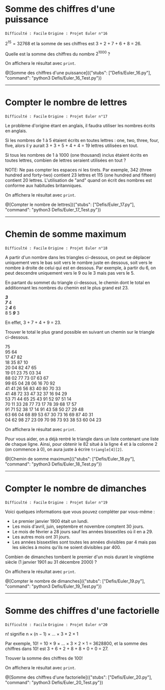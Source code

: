 # Somme des chiffres d'une puissance
`Difficulté : Facile`
`Origine : Projet Euler n°16`

$`2^{15} = 32768`$ et la somme de ses chiffres est 3 + 2 + 7 + 6 + 8 = 26.

Quelle est la somme des chiffres du nombre $`2^{1000}`$ ?

On affichera le résultat avec `print`.

@[Somme des chiffres d'une puissance]({"stubs": ["Defis/Euler_16.py"], "command": "python3 Defis/Euler_16_Test.py"})

---

# Compter le nombre de lettres
`Difficulté : Facile`
`Origine : Projet Euler n°17`

Le problème d'origine étant en anglais, il faudra utiliser les nombres écrits en anglais.

Si les nombres de 1 à 5 étaient écrits en toutes lettres : one, two, three, four, five, alors il y aurait 3 + 3 + 5 + 4 + 4 = 19 lettres utilisées en tout.

Si tous les nombres de 1 à 1000 (one thousand) inclus étaient écrits en toutes lettres, combien de lettres seraient utilisées en tout ?

NOTE: Ne pas compter les espaces ni les tirets. Par exemple, 342 (three hundred and forty-two) contient 23 lettres et 115 (one hundred and fifteen) contient 20 lettres. L'utilisation de "and" quand on écrit des nombres est conforme aux habitudes britanniques.

On affichera le résultat avec `print`.

@[Compter le nombre de lettres]({"stubs": ["Defis/Euler_17.py"], "command": "python3 Defis/Euler_17_Test.py"})

---

# Chemin de somme maximum
`Difficulté : Facile`
`Origine : Projet Euler n°18`

A partir d'un nombre dans les triangles ci-dessous, on peut se déplacer uniquement vers le bas soit vers le nombre juste en dessous, soit vers le nombre à droite de celui qui est en dessous. Par exemple, à partir du 6, on peut descendre uniquement vers le 9 ou le 3 mais pas vers le 5.

En partant du sommet du triangle ci-dessous, le chemin dont le total en additionnant les nombres du chemin est le plus grand est 23.

***3***  
***7*** 4  
2 ***4*** 6  
8 5 ***9*** 3  

En effet, 3 + 7 + 4 + 9 = 23.

Trouver le total le plus grand possible en suivant un chemin sur le triangle ci-dessous.

75  
95 64  
17 47 82  
18 35 87 10  
20 04 82 47 65  
19 01 23 75 03 34  
88 02 77 73 07 63 67  
99 65 04 28 06 16 70 92  
41 41 26 56 83 40 80 70 33  
41 48 72 33 47 32 37 16 94 29  
53 71 44 65 25 43 91 52 97 51 14  
70 11 33 28 77 73 17 78 39 68 17 57  
91 71 52 38 17 14 91 43 58 50 27 29 48  
63 66 04 68 89 53 67 30 73 16 69 87 40 31  
04 62 98 27 23 09 70 98 73 93 38 53 60 04 23  

On affichera le résultat avec `print`.

Pour vous aider, on a déjà rentré le triangle dans un liste contenant une liste de chaque ligne.
Ainsi, pour obtenir le 82 situé à la ligne 4 et à la colonne 2 (on commence à 0), on aura juste à écrire `triangle[4][2]`.

@[Chemin de somme maximum]({"stubs": ["Defis/Euler_18.py"], "command": "python3 Defis/Euler_18_Test.py"})

---

# Compter le nombre de dimanches
`Difficulté : Facile`
`Origine : Projet Euler n°19`

Voici quelques informations que vous pouvez compléter par vous-même :

+ Le premier janvier 1900 était un lundi.
+ Les mois d'avril, juin, septembre et novembre comptent 30 jours.
+ Le mois de février a 28 jours sauf les années bissextiles où il en a 29.
+ Les autres mois ont 31 jours.
+ Les années bissextiles sont toutes les années divisibles par 4 mais pas les siècles à moins qu'ils ne soient divisibles par 400.

Combien de dimanches tombent le premier d'un mois durant le vingtième siècle (1 janvier 1901 au 31 décembre 2000) ?

On affichera le résultat avec `print`.

@[Compter le nombre de dimanches]({"stubs": ["Defis/Euler_19.py"], "command": "python3 Defis/Euler_19_Test.py"})

---

# Somme des chiffres d'une factorielle
`Difficulté : Facile`
`Origine : Projet Euler n°20`

n! signifie n × (n − 1) × ... × 3 × 2 × 1

Par exemple, 10! = 10 × 9 × ... × 3 × 2 × 1 = 3628800,
et la somme des chiffres dans 10! est 3 + 6 + 2 + 8 + 8 + 0 + 0 = 27.

Trouver la somme des chiffres de 100!

On affichera le résultat avec `print`.

@[Somme des chiffres d'une factorielle]({"stubs": ["Defis/Euler_20.py"], "command": "python3 Defis/Euler_20_Test.py"})


